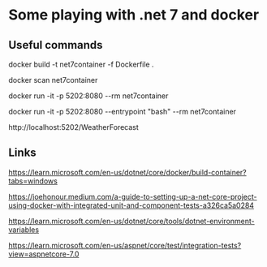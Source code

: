 # Some playing with .net 7 and docker

## Useful commands
docker build -t net7container -f Dockerfile .

docker scan net7container

docker run -it -p 5202:8080 --rm net7container

docker run -it -p 5202:8080 --entrypoint "bash" --rm net7container

http://localhost:5202/WeatherForecast



## Links
https://learn.microsoft.com/en-us/dotnet/core/docker/build-container?tabs=windows

https://joehonour.medium.com/a-guide-to-setting-up-a-net-core-project-using-docker-with-integrated-unit-and-component-tests-a326ca5a0284

https://learn.microsoft.com/en-us/dotnet/core/tools/dotnet-environment-variables

https://learn.microsoft.com/en-us/aspnet/core/test/integration-tests?view=aspnetcore-7.0